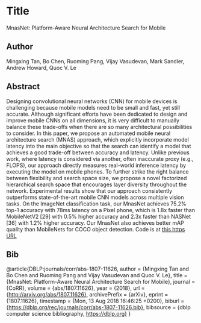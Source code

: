 # Title 
MnasNet: Platform-Aware Neural Architecture Search for Mobile
## Author 
Mingxing Tan, Bo Chen, Ruoming Pang, Vijay Vasudevan, Mark Sandler, Andrew Howard, Quoc V. Le
## Abstract 
Designing convolutional neural networks (CNN) for mobile devices is challenging because mobile models need to be small and fast, yet still accurate. Although significant efforts have been dedicated to design and improve mobile CNNs on all dimensions, it is very difficult to manually balance these trade-offs when there are so many architectural possibilities to consider. In this paper, we propose an automated mobile neural architecture search (MNAS) approach, which explicitly incorporate model latency into the main objective so that the search can identify a model that achieves a good trade-off between accuracy and latency. Unlike previous work, where latency is considered via another, often inaccurate proxy (e.g., FLOPS), our approach directly measures real-world inference latency by executing the model on mobile phones. To further strike the right balance between flexibility and search space size, we propose a novel factorized hierarchical search space that encourages layer diversity throughout the network. Experimental results show that our approach consistently outperforms state-of-the-art mobile CNN models across multiple vision tasks. On the ImageNet classification task, our MnasNet achieves 75.2% top-1 accuracy with 78ms latency on a Pixel phone, which is 1.8x faster than MobileNetV2 [29] with 0.5% higher accuracy and 2.3x faster than NASNet [36] with 1.2% higher accuracy. Our MnasNet also achieves better mAP quality than MobileNets for COCO object detection. Code is at [this https URL](https://github.com/tensorflow/tpu/tree/master/models/official/mnasnet)
## Bib
@article{DBLP:journals/corr/abs-1807-11626,
  author    = {Mingxing Tan and
               Bo Chen and
               Ruoming Pang and
               Vijay Vasudevan and
               Quoc V. Le},
  title     = {MnasNet: Platform-Aware Neural Architecture Search for Mobile},
  journal   = {CoRR},
  volume    = {abs/1807.11626},
  year      = {2018},
  url       = {http://arxiv.org/abs/1807.11626},
  archivePrefix = {arXiv},
  eprint    = {1807.11626},
  timestamp = {Mon, 13 Aug 2018 16:46:25 +0200},
  biburl    = {https://dblp.org/rec/journals/corr/abs-1807-11626.bib},
  bibsource = {dblp computer science bibliography, https://dblp.org}
}